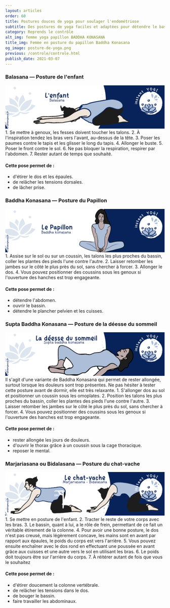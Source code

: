 ```yaml
---
layout: articles
order: 60
title: Postures douces de yoga pour soulager l'endométriose
subtitle: Des postures de yoga faciles et adaptées pour détendre le bassin et l'abdomen.
category: Reprends le contrôle
alt_img: femme yoga papillon BADDHA KONASANA
title_img: Femme en posture du papillon Baddha Konasana
og_image: posture-de-yoga.png
previous: /controle/controle.html
publish_date: 2021-03-07
---
```

### Balasana — Posture de l'enfant
<img src="/assets/images/schema/balasana.png" title="posture de l'enfant" alt="Balasana, posture de l'enfant, yoga, endobujo, endométriose, règles" class="img-fluid">
1. Se mettre à genoux, les fesses doivent toucher les talons.
2. À l'inspiration tendez les bras vers l'avant, au-dessus de la tête.
3. Poser les paumes contre le tapis et les glisser le long du tapis.
4. Allonger le buste.
5. Poser le front contre le sol.
6. Ne pas bloquer la respiration, respirer par l'abdomen.
7. Rester autant de temps que souhaité.

#### Cette pose permet de :
- d'étirer le dos et les épaules.
- de relâcher les tensions dorsales.
- de lâcher prise.

### Baddha Konasana — Posture du Papillon
<img src="/assets/images/schema/baddha-konasana.png" title="posture du Papillon" alt="Baddha Konasana, posture du Papillon, yoga, endobujo, endométriose, règles" class="img-fluid">
1. Assise sur le sol ou sur un coussin, les talons les plus proches du bassin, coller les plantes des pieds l'une contre l'autre.
2. Laisser retomber les jambes sur le côté le plus près du sol, sans chercher à forcer.
3. Allonger le dos.
4. Vous pouvez positionner des coussins sous les genoux si l'ouverture des hanches est trop engageante.

#### Cette pose permet de :
- détendre l'abdomen.
- ouvrir le bassin.
- détendre le plancher pelvien et les cuisses.

### Supta Baddha Konasana — Posture de la déesse du sommeil
<img src="/assets/images/schema/supta-baddha-konasana.png" title="posture de la déesse du sommeil" alt="Supta Baddha Konasana, posture de la déesse du sommeil, yoga, endobujo, endométriose, règles" class="img-fluid">
Il s'agit d'une variante de Baddha Konasana qui permet de rester allongée, surtout lorsque les douleurs sont trop présentes. Ne pas hésiter à tester cette posture avant de dormir, elle est très relaxante.
1. S'allonger dos au sol et positionner un coussin sous les omoplates.
2. Position les talons les plus proches du bassin, coller les plantes des pieds l'une contre l'autre.
3. Laisser retomber les jambes sur le côté le plus près du sol, sans chercher à forcer.
4. Vous pouvez positionner des coussins sous les genoux si l'ouverture des hanches est trop engageante.

#### Cette pose permet de :
- rester allongée les jours de douleurs.
- d'ouvrir le thorax grâce à un coussin sous la cage thoracique.
- reposer le mental.

### Marjariasana ou Bidalasana — Posture du chat-vache
<img src="/assets/images/schema/bidalasana.png" title="posture du chat-vache" alt="Bidalasana, Marjariasana, posture du chat-vache, yoga, endobujo, endométriose, règles" class="img-fluid">
1. Se mettre en posture de l'enfant.
2. Tracter le reste de votre corps avec les bras.
3. Le bassin, quant à lui, a le rôle de frein, permettant de ce fait un véritable étirement de la colonne.
4. Pour avoir une bonne posture, le dos n'est pas creusé, mais légèrement concave, les mains sont en avant par rapport aux épaules, le poids du corps est vers l'arrière.
5. Vous pouvez ensuite enchaîner avec le dos rond en effectuant une poussée en avant grâce aux cuisses et une autre vers le sol en utilisant les bras.
6. Le poids doit toujours être sur l'arrière du corps.
7. À réitérer autant de fois que vous le souhaitez

#### Cette pose permet de :
- d'étirer doucement la colonne vertébrale.
- de relâcher les tensions dans le dos.
- de bouger le bassin.
- faire travailler les abdominaux.